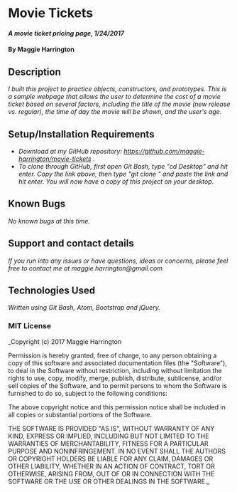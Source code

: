 # Movie Tickets

#### _A movie ticket pricing page, 1/24/2017_

#### By Maggie Harrington

## Description

_I built this project to practice objects, constructors, and prototypes. This is a sample webpage that allows the user to determine the cost of a movie ticket based on several factors, including the title of the movie (new release vs. regular), the time of day the movie will be shown, and the user's age._

## Setup/Installation Requirements

* _Download at my GitHub repository: https://github.com/maggie-harrington/movie-tickets ._
* _To clone through GitHub, first open Git Bash, type "cd Desktop" and hit enter. Copy the link above, then type "git clone " and paste the link and hit enter. You will now have a copy of this project on your desktop._

## Known Bugs

_No known bugs at this time._

## Support and contact details

_If you run into any issues or have questions, ideas or concerns, please feel free to contact me at maggie.harrington@gmail.com_

## Technologies Used

_Written using Git Bash, Atom, Bootstrap and jQuery._

### MIT License

_Copyright (c) 2017 Maggie Harrington

Permission is hereby granted, free of charge, to any person obtaining a copy of this software and associated documentation files (the "Software"), to deal in the Software without restriction, including without limitation the rights to use, copy, modify, merge, publish, distribute, sublicense, and/or sell copies of the Software, and to permit persons to whom the Software is furnished to do so, subject to the following conditions:

The above copyright notice and this permission notice shall be included in all copies or substantial portions of the Software.

THE SOFTWARE IS PROVIDED "AS IS", WITHOUT WARRANTY OF ANY KIND, EXPRESS OR IMPLIED, INCLUDING BUT NOT LIMITED TO THE WARRANTIES OF MERCHANTABILITY, FITNESS FOR A PARTICULAR PURPOSE AND NONINFRINGEMENT. IN NO EVENT SHALL THE AUTHORS OR COPYRIGHT HOLDERS BE LIABLE FOR ANY CLAIM, DAMAGES OR OTHER LIABILITY, WHETHER IN AN ACTION OF CONTRACT, TORT OR OTHERWISE, ARISING FROM, OUT OF OR IN CONNECTION WITH THE SOFTWARE OR THE USE OR OTHER DEALINGS IN THE
SOFTWARE._
